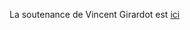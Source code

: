 La soutenance de Vincent Girardot est [ici](https://prezi.com/6ugpcekknfcd/rapport-de-stage-faurecia/?utm_campaign=share&utm_medium=copy)
